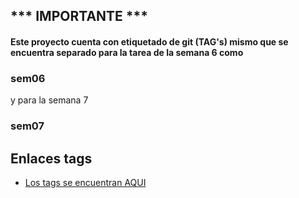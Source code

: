 <h2>*** IMPORTANTE ***</h2>
<h4>Este proyecto cuenta con etiquetado de git (TAG's) mismo que se encuentra separado para la tarea de la semana 6 como <h3>sem06</h3> y para la semana 7 <h3>sem07</h3></h4>

## Enlaces tags

- [Los tags se encuentran AQUI](https://github.com/wilsoncajisaca/thymeleaf/tags)
